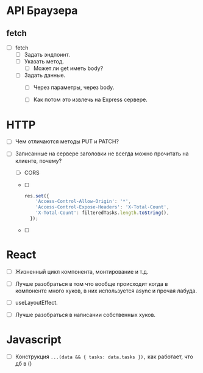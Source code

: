 

# API Браузера

## fetch

- [ ] fetch
  - [ ] Задать эндпоинт.
  - [ ] Указать метод.
    - [ ] Может ли get иметь body?
  - [ ] Задать данные.
    - [ ] Через параметры, через body.
    - [ ] Как потом это извлечь на Express сервере.





# HTTP

- [ ] Чем отличаются методы PUT и PATCH?

- [ ] Записанные на сервере заголовки не всегда можно прочитать на клиенте, почему?

  - [ ]  CORS

  - [ ] ```javascript
    res.set({
        'Access-Control-Allow-Origin': '*',
        'Access-Control-Expose-Headers': 'X-Total-Count',
        'X-Total-Count': filteredTasks.length.toString(),
      });
    ```

  - [ ] 





# React

- [ ] Жизненный цикл компонента, монтирование и т.д.
- [ ] Лучше разобраться в том что вообще происходит когда в компоненте много хуков, в них используется async и прочая лабуда.
- [ ] useLayoutEffect.
- [ ] Лучше разобраться в написании собственных хуков.





# Javascript

- [ ] Конструкция `...(data && { tasks: data.tasks }),` как работает, что дб в ()